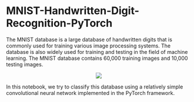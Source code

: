 # MNIST-Handwritten-Digit-Recognition-PyTorch

The MNIST database is a large database of handwritten digits that is commonly used for training various image processing systems. The database is also widely used for training and testing in the field of machine learning. The MNIST database contains 60,000 training images and 10,000 testing images.

<p align=center>
<img src="https://upload.wikimedia.org/wikipedia/commons/thumb/2/27/MnistExamples.png/320px-MnistExamples.png">
</p>

In this notebook, we try to classify this database using a relatively simple convolutional neural network implemented in the PyTorch framework.
